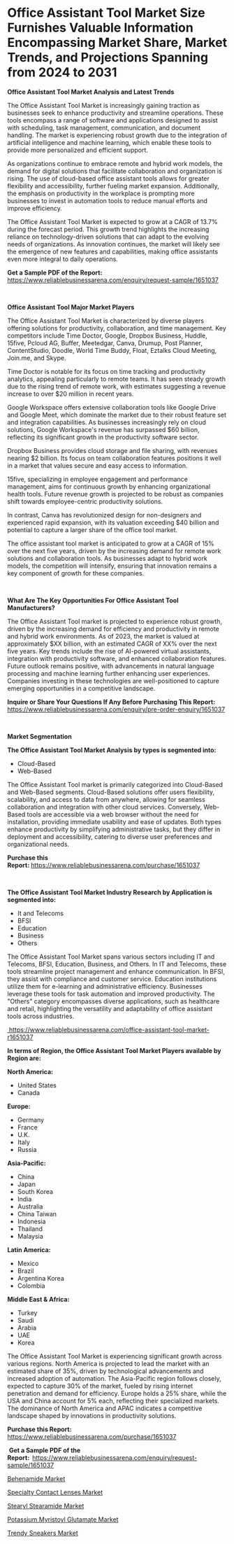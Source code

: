 <p><h1>Office Assistant Tool Market Size Furnishes Valuable Information Encompassing Market Share, Market Trends, and Projections Spanning from 2024 to 2031</h1></p><p><strong>Office Assistant Tool Market Analysis and Latest Trends</strong></p>
<p><p>The Office Assistant Tool Market is increasingly gaining traction as businesses seek to enhance productivity and streamline operations. These tools encompass a range of software and applications designed to assist with scheduling, task management, communication, and document handling. The market is experiencing robust growth due to the integration of artificial intelligence and machine learning, which enable these tools to provide more personalized and efficient support.</p><p>As organizations continue to embrace remote and hybrid work models, the demand for digital solutions that facilitate collaboration and organization is rising. The use of cloud-based office assistant tools allows for greater flexibility and accessibility, further fueling market expansion. Additionally, the emphasis on productivity in the workplace is prompting more businesses to invest in automation tools to reduce manual efforts and improve efficiency.</p><p>The Office Assistant Tool Market is expected to grow at a CAGR of 13.7% during the forecast period. This growth trend highlights the increasing reliance on technology-driven solutions that can adapt to the evolving needs of organizations. As innovation continues, the market will likely see the emergence of new features and capabilities, making office assistants even more integral to daily operations.</p></p>
<p><strong>Get a Sample PDF of the Report:&nbsp;</strong> <a href="https://www.reliablebusinessarena.com/enquiry/request-sample/1651037?utm_campaign=1278&utm_medium=2&utm_source=Github&utm_content=ia&utm_term=26092024&utm_id=office-assistant-tool">https://www.reliablebusinessarena.com/enquiry/request-sample/1651037</a></p>
<p>&nbsp;</p>
<p><strong>Office Assistant Tool Major Market Players</strong></p>
<p><p>The Office Assistant Tool Market is characterized by diverse players offering solutions for productivity, collaboration, and time management. Key competitors include Time Doctor, Google, Dropbox Business, Huddle, 15five, Pcloud AG, Buffer, Meetedgar, Canva, Drumup, Post Planner, ContentStudio, Doodle, World Time Buddy, Float, Eztalks Cloud Meeting, Join.me, and Skype.</p><p>Time Doctor is notable for its focus on time tracking and productivity analytics, appealing particularly to remote teams. It has seen steady growth due to the rising trend of remote work, with estimates suggesting a revenue increase to over $20 million in recent years.</p><p>Google Workspace offers extensive collaboration tools like Google Drive and Google Meet, which dominate the market due to their robust feature set and integration capabilities. As businesses increasingly rely on cloud solutions, Google Workspace's revenue has surpassed $60 billion, reflecting its significant growth in the productivity software sector.</p><p>Dropbox Business provides cloud storage and file sharing, with revenues nearing $2 billion. Its focus on team collaboration features positions it well in a market that values secure and easy access to information.</p><p>15five, specializing in employee engagement and performance management, aims for continuous growth by enhancing organizational health tools. Future revenue growth is projected to be robust as companies shift towards employee-centric productivity solutions.</p><p>In contrast, Canva has revolutionized design for non-designers and experienced rapid expansion, with its valuation exceeding $40 billion and potential to capture a larger share of the office tool market.</p><p>The office assistant tool market is anticipated to grow at a CAGR of 15% over the next five years, driven by the increasing demand for remote work solutions and collaboration tools. As businesses adapt to hybrid work models, the competition will intensify, ensuring that innovation remains a key component of growth for these companies.</p></p>
<p>&nbsp;</p>
<p><strong>What Are The Key Opportunities For Office Assistant Tool Manufacturers?</strong></p>
<p><p>The Office Assistant Tool market is projected to experience robust growth, driven by the increasing demand for efficiency and productivity in remote and hybrid work environments. As of 2023, the market is valued at approximately $XX billion, with an estimated CAGR of XX% over the next five years. Key trends include the rise of AI-powered virtual assistants, integration with productivity software, and enhanced collaboration features. Future outlook remains positive, with advancements in natural language processing and machine learning further enhancing user experiences. Companies investing in these technologies are well-positioned to capture emerging opportunities in a competitive landscape.</p></p>
<p><strong>Inquire or Share Your Questions If Any Before Purchasing This Report:</strong> <a href="https://www.reliablebusinessarena.com/enquiry/pre-order-enquiry/1651037?utm_campaign=1278&utm_medium=2&utm_source=Github&utm_content=ia&utm_term=26092024&utm_id=office-assistant-tool">https://www.reliablebusinessarena.com/enquiry/pre-order-enquiry/1651037</a></p>
<p>&nbsp;</p>
<p><strong>Market Segmentation</strong></p>
<p><strong>The Office Assistant Tool Market Analysis by types is segmented into:</strong></p>
<p><ul><li>Cloud-Based</li><li>Web-Based</li></ul></p>
<p><p>The Office Assistant Tool market is primarily categorized into Cloud-Based and Web-Based segments. Cloud-Based solutions offer users flexibility, scalability, and access to data from anywhere, allowing for seamless collaboration and integration with other cloud services. Conversely, Web-Based tools are accessible via a web browser without the need for installation, providing immediate usability and ease of updates. Both types enhance productivity by simplifying administrative tasks, but they differ in deployment and accessibility, catering to diverse user preferences and organizational needs.</p></p>
<p><strong>Purchase this Report:&nbsp;</strong><a href="https://www.reliablebusinessarena.com/purchase/1651037?utm_campaign=1278&utm_medium=2&utm_source=Github&utm_content=ia&utm_term=26092024&utm_id=office-assistant-tool">https://www.reliablebusinessarena.com/purchase/1651037</a></p>
<p>&nbsp;</p>
<p><strong>The Office Assistant Tool Market Industry Research by Application is segmented into:</strong></p>
<p><ul><li>It and Telecoms</li><li>BFSI</li><li>Education</li><li>Business</li><li>Others</li></ul></p>
<p><p>The Office Assistant Tool Market spans various sectors including IT and Telecoms, BFSI, Education, Business, and Others. In IT and Telecoms, these tools streamline project management and enhance communication. In BFSI, they assist with compliance and customer service. Education institutions utilize them for e-learning and administrative efficiency. Businesses leverage these tools for task automation and improved productivity. The "Others" category encompasses diverse applications, such as healthcare and retail, highlighting the versatility and adaptability of office assistant tools across industries.</p></p>
<p><a href="https://www.reliablebusinessarena.com/office-assistant-tool-market-r1651037?utm_campaign=1278&utm_medium=2&utm_source=Github&utm_content=ia&utm_term=26092024&utm_id=office-assistant-tool">&nbsp;https://www.reliablebusinessarena.com/office-assistant-tool-market-r1651037</a></p>
<p><strong>In terms of Region, the Office Assistant Tool Market Players available by Region are:</strong></p>
<p>
    <p> <strong> North America: </strong>
        <ul>
            <li>United States</li>
            <li>Canada</li>
        </ul>
        </p> 
    <p> <strong> Europe: </strong>
        <ul>
            <li>Germany</li>
            <li>France</li>
            <li>U.K.</li>
            <li>Italy</li>
            <li>Russia</li>
        </ul>
        </p> 
    <p> <strong> Asia-Pacific: </strong>
        <ul>
            <li>China</li>
            <li>Japan</li>
            <li>South Korea</li>
            <li>India</li>
            <li>Australia</li>
            <li>China Taiwan</li>
            <li>Indonesia</li>
            <li>Thailand</li>
            <li>Malaysia</li>
        </ul>
        </p> 
    <p> <strong> Latin America: </strong>
        <ul>
            <li>Mexico</li>
            <li>Brazil</li>
            <li>Argentina Korea</li>
            <li>Colombia</li>
        </ul>
        </p> 
    <p> <strong> Middle East & Africa: </strong>
        <ul>
            <li>Turkey</li>
            <li>Saudi</li>
            <li>Arabia</li>
            <li>UAE</li>
            <li>Korea</li>
        </ul>
    </p>
    </p>
<p><p>The Office Assistant Tool Market is experiencing significant growth across various regions. North America is projected to lead the market with an estimated share of 35%, driven by technological advancements and increased adoption of automation. The Asia-Pacific region follows closely, expected to capture 30% of the market, fueled by rising internet penetration and demand for efficiency. Europe holds a 25% share, while the USA and China account for 5% each, reflecting their specialized markets. The dominance of North America and APAC indicates a competitive landscape shaped by innovations in productivity solutions.</p></p>
<p><strong>Purchase this Report: </strong><a href="https://www.reliablebusinessarena.com/purchase/1651037?utm_campaign=1278&utm_medium=2&utm_source=Github&utm_content=ia&utm_term=26092024&utm_id=office-assistant-tool">https://www.reliablebusinessarena.com/purchase/1651037</a></p>
<p>&nbsp;<strong>Get a Sample PDF of the Report:&nbsp;&nbsp;</strong><a href="https://www.reliablebusinessarena.com/enquiry/request-sample/1651037?utm_campaign=1278&utm_medium=2&utm_source=Github&utm_content=ia&utm_term=26092024&utm_id=office-assistant-tool">https://www.reliablebusinessarena.com/enquiry/request-sample/1651037</a></p>
<p><strong></strong></p>
<p><p><a href="https://www.linkedin.com/pulse/behenamide-market-global-regional-analysis-focus-region-4ty7c?utm_campaign=1278&utm_medium=2&utm_source=Github&utm_content=ia&utm_term=26092024&utm_id=office-assistant-tool">Behenamide Market</a></p><p><a href="https://issuu.com/reportprime-2/docs/specialty-contact-lenses-market-siz_bceee4baba027c?utm_campaign=1278&utm_medium=2&utm_source=Github&utm_content=ia&utm_term=26092024&utm_id=office-assistant-tool">Specialty Contact Lenses Market</a></p><p><a href="https://www.linkedin.com/pulse/stearyl-stearamide-market-insights-products-regional-analysis-io4qc?utm_campaign=1278&utm_medium=2&utm_source=Github&utm_content=ia&utm_term=26092024&utm_id=office-assistant-tool">Stearyl Stearamide Market</a></p><p><a href="https://www.linkedin.com/pulse/how-regional-markets-adapting-potassium-myristoyl-glutamate-3rpec?utm_campaign=1278&utm_medium=2&utm_source=Github&utm_content=ia&utm_term=26092024&utm_id=office-assistant-tool">Potassium Myristoyl Glutamate Market</a></p><p><a href="https://issuu.com/reportprime-2/docs/trendy-sneakers-market-size-2030.pp_a6aa262c8590c1?utm_campaign=1278&utm_medium=2&utm_source=Github&utm_content=ia&utm_term=26092024&utm_id=office-assistant-tool">Trendy Sneakers Market</a></p></p>